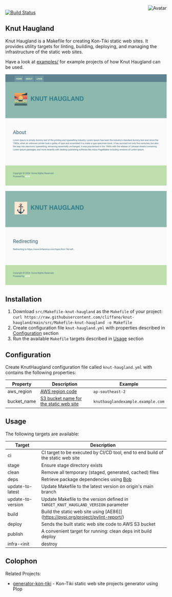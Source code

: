 <img align="right" src="https://raw.github.com/cliffano/knut-haugland/master/avatar.jpg" alt="Avatar"/>

[![Build Status](https://github.com/cliffano/knut-haugland/actions/workflows/ci-workflow.yaml/badge.svg)](https://github.com/cliffano/knut-haugland/actions/workflows/ci-workflow.yaml)
<br/>

Knut Haugland
-------------

Knut Haugland is a Makefile for creating Kon-Tiki static web sites.
It provides utility targets for linting, building, deploying, and managing the infrastructure of the static web sites.

Have a look at [examples/](examples/) for example projects of how Knut Haugland can be used.

![Screenshot of example static-content web site](/screenshots/example-static-content.png "Example static-content web site")

![Screenshot of example static-redirect web site](/screenshots/example-static-redirect.png "Example static-redirect web site")

Installation
------------

1. Download `src/Makefile-knut-haugland` as the `Makefile` of your project:
    `curl https://raw.githubusercontent.com/cliffano/knut-haugland/main/src/Makefile-knut-haugland -o Makefile`
2. Create configuration file `knut-haugland.yml` with properties described in [Configuration](#configuration) section
3. Run the available `Makefile` targets described in [Usage](#usage) section

Configuration
-------------

Create KnutHaugland configuration file called `knut-haugland.yml` with contains the following properties:

| Property | Description | Example |
|----------|-------------|---------|
| aws_region | [AWS region code](https://www.aws-services.info/regions.html) | `ap-southeast-2` |
| bucket_name | [S3 bucket name for the static web site](https://docs.aws.amazon.com/AmazonS3/latest/userguide/WebsiteHosting.html) | `knuthauglandexample.example.com` |

Usage
-----

The following targets are available:

| Target | Description |
|--------|-------------|
| ci | CI target to be executed by CI/CD tool, end to end build of the static web site |
| stage | Ensure stage directory exists |
| clean | Remove all temporary (staged, generated, cached) files |
| deps | Retrieve package dependencies using [Bob](https://github.com/cliffano/bob/) |
| update-to-latest | Update Makefile to the latest version on origin's main branch |
| update-to-version | Update Makefile to the version defined in `TARGET_KNUT_HAUGLAND_VERSION` parameter |
| build | Build the static web site using [AE86]](https://pypi.org/project/pylint-report/) |
| deploy | Sends the built static web site code to AWS S3 bucket |
| publish | A convenient target for running: clean deps init build deploy |
| infra-<init|destroy|refresh|plan|apply|import> | Targets for managing the infrastructure built using [Terraform AWS Kon-Tiki](https://github.com/cliffano/terraform-aws-kon-tiki/) |


Colophon
--------

Related Projects:

* [generator-kon-tiki](https://github.com/cliffano/generator-kon-tiki) - Kon-Tiki static web site projects generator using Plop
